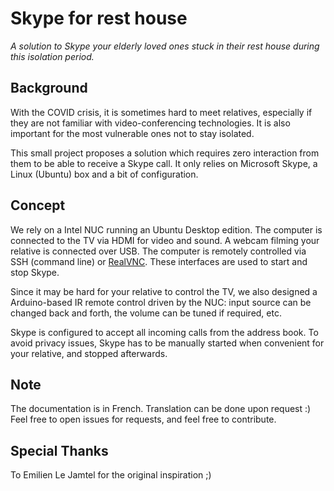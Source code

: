 # Skype for rest house
*A solution to Skype your elderly loved ones stuck in their rest house during this isolation period.*

## Background
With the COVID crisis, it is sometimes hard to meet relatives, especially if they are not familiar with video-conferencing technologies.
It is also important for the most vulnerable ones not to stay isolated.

This small project proposes a solution which requires zero interaction from them to be able to receive a Skype call.
It only relies on Microsoft Skype, a Linux (Ubuntu) box and a bit of configuration.

## Concept
We rely on a Intel NUC running an Ubuntu Desktop edition.
The computer is connected to the TV via HDMI for video and sound.
A webcam filming your relative is connected over USB.
The computer is remotely controlled via SSH (command line) or [RealVNC](https://www.realvnc.com).
These interfaces are used to start and stop Skype.

Since it may be hard for your relative to control the TV, we also designed a Arduino-based IR remote control driven by the NUC: input source can be changed back and forth, the volume can be tuned if required, etc.

Skype is configured to accept all incoming calls from the address book.
To avoid privacy issues, Skype has to be manually started when convenient for your relative, and stopped afterwards.

## Note
The documentation is in French.
Translation can be done upon request :)
Feel free to open issues for requests, and feel free to contribute.

## Special Thanks
To Emilien Le Jamtel for the original inspiration ;)
